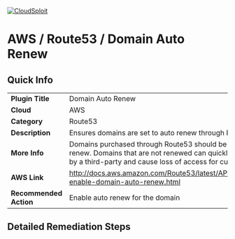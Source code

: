 [![CloudSploit](https://cloudsploit.com/img/logo-big-text-100.png "CloudSploit")](https://cloudsploit.com)

# AWS / Route53 / Domain Auto Renew

## Quick Info

| | |
|-|-|
| **Plugin Title** | Domain Auto Renew |
| **Cloud** | AWS |
| **Category** | Route53 |
| **Description** | Ensures domains are set to auto renew through Route53 |
| **More Info** | Domains purchased through Route53 should be set to auto renew. Domains that are not renewed can quickly be acquired by a third-party and cause loss of access for customers. |
| **AWS Link** | http://docs.aws.amazon.com/Route53/latest/APIReference/api-enable-domain-auto-renew.html |
| **Recommended Action** | Enable auto renew for the domain |

## Detailed Remediation Steps


